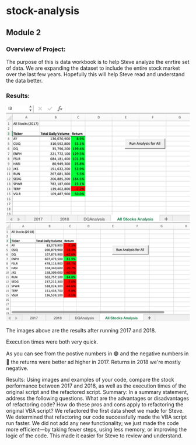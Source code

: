# stock-analysis
## Module 2

### Overview of Project:
The purpose of this is data workbook is to help Steve analyze the enrtire set of data. We are expanding the dataset to include the entire stock market over the last few years. Hopefully this will help Steve read and understand the data better.

### Results:
![myTest](https://github.com/nfreeman19/stock-analysis/blob/main/resources/2017.png) 
![myTest](https://github.com/nfreeman19/stock-analysis/blob/main/resources/2018.png)

The images above are the results after running 2017 and 2018.

Execution times were both very quick. 

As you can see from the postive numbers in 🟢 and the negative numbers in 🔴 the returns were better ad higher in 2017. Returns in 2018 we're mostly negative.

Results: Using images and examples of your code, compare the stock performance between 2017 and 2018, as well as the execution times of the original script and the refactored script.
Summary: In a summary statement, address the following questions.
What are the advantages or disadvantages of refactoring code?
How do these pros and cons apply to refactoring the original VBA script?
We refactored the first data sheet we made for Steve. We determined that refactoring our code successfully made the VBA script run faster. We did not add any new functionality; we just made the code more efficient—by taking fewer steps, using less memory, or improving the logic of the code. This made it easier for Steve to review and understand.
